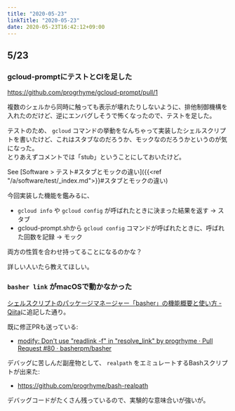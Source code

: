 ```yaml
---
title: "2020-05-23"
linkTitle: "2020-05-23"
date: 2020-05-23T16:42:12+09:00
---
```


## 5/23
### gcloud-promptにテストとCIを足した

https://github.com/progrhyme/gcloud-prompt/pull/1

複数のシェルから同時に触っても表示が壊れたりしないように、排他制御機構を入れたのだけど、逆にエンバグしそうで怖くなったので、テストを足した。

テストのため、 `gcloud` コマンドの挙動をなんちゃって実装したシェルスクリプトを書いたけど、これはスタブなのだろうか、モックなのだろうかというのが気になった。  
とりあえずコメントでは「stub」ということにしておいたけど。

See [Software > テスト#スタブとモックの違い]({{<ref "/a/software/test/_index.md">}}#スタブとモックの違い)

今回実装した機能を鑑みるに、

- `gcloud info` や `gcloud config` が呼ばれたときに決まった結果を返す -> スタブ
- gcloud-prompt.shから `gcloud config` コマンドが呼ばれたときに、呼ばれた回数を記録 -> モック

両方の性質を合わせ持ってることになるのかな？

詳しい人いたら教えてほしい。

### `basher link` がmacOSで動かなかった

[シェルスクリプトのパッケージマネージャー「basher」の機能概要と使い方 - Qiita](https://qiita.com/progrhyme/items/3a31282dfd0512a402cc#macos%E3%81%A7coreutils%E3%81%8C%E5%BF%85%E8%A6%81)に追記した通り。

既に修正PRも送っている:

- [modify: Don't use &quot;readlink -f&quot; in &quot;resolve_link&quot; by progrhyme · Pull Request #80 · basherpm/basher](https://github.com/basherpm/basher/pull/80)

デバッグに苦しんだ副産物として、 `realpath` をエミュレートするBashスクリプトが出来た:

- https://github.com/progrhyme/bash-realpath

デバッグコードがたくさん残っているので、実験的な意味合いが強いが。
